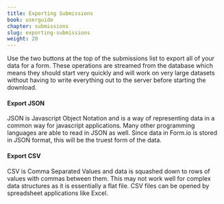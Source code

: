 ```yaml
---
title: Exporting Submissions
book: userguide
chapter: submissions
slug: exporting-submissions
weight: 20
---
```


Use the two buttons at the top of the submissions list to export all of your data for a form. These operations are streamed from the database which means they should start very quickly and will work on very large datasets without having to write everything out to the server before starting the download.

#### Export JSON

JSON is Javascript Object Notation and is a way of representing data in a common way for javascript applications. Many other programming languages are able to read in JSON as well. Since data in Form.io is stored in JSON format, this will be the truest form of the data.

#### Export CSV

CSV is Comma Separated Values and data is squashed down to rows of values with commas between them. This may not work well for complex data structures as it is essentially a flat file. CSV files can be opened by spreadsheet applications like Excel.
